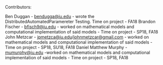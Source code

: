 Contributors:

Ben Duggan - bendugga@iu.edu - wrote the DistributedAutomatedParamereter Testing. Time on project - FA18
Brandon Fischer - bfisch9@iu.edu - worked on mathematical models and computational implementation of said models - Time on project - SP18, FA18
John Metzcar - jpmetzca@iu.edu/johnmetzcar@gmail.com - worked on mathematical models and computational implementation of said models - Time on project - SP18, SU18, FA18
Daniel Matthew Murphy - mumurphy@iu.edu -worked on mathematical models and computational implementation of said models - Time on project - SP18, FA18

